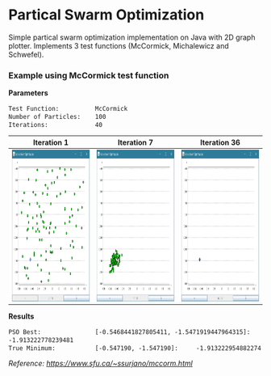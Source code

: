 # Partical Swarm Optimization  
Simple partical swarm optimization implementation on Java with 2D graph plotter. Implements 3 test functions (McCormick, Michalewicz and Schwefel).

### Example using McCormick test function
**Parameters**

    Test Function:          McCormick
    Number of Particles:    100
    Iterations:             40

|  Iteration 1  |   Iteration 7 |  Iteration 36  |
| ------------ | ------------ | ------------ |
| <img width="300" height="300" src="https://github.com/Deya360/Systems-Theory_Sem6_Tasks/blob/master/Lab2%20-%20Particle%20Swarm%20Optimization/preview/McCormick%20function%20Iter-1.png"/> | <img width="300" height="300" src="https://github.com/Deya360/Systems-Theory_Sem6_Tasks/blob/master/Lab2%20-%20Particle%20Swarm%20Optimization/preview/McCormick%20function%20Iter-7.png"/> | <img width="300" height="300" src="https://github.com/Deya360/Systems-Theory_Sem6_Tasks/blob/master/Lab2%20-%20Particle%20Swarm%20Optimization/preview/McCormick%20function%20Iter-36.png"/> |

**Results**

    PSO Best:               [-0.5468441827805411, -1.5471919447964315]: 	-1.913222778239481
    True Minimum:           [-0.547190, -1.547190]: 	-1.913222954882274

*Reference: https://www.sfu.ca/~ssurjano/mccorm.html*

